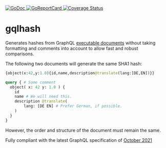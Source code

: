 <a href="https://pkg.go.dev/github.com/romshark/gqlhash">
    <img src="https://godoc.org/github.com/romshark/gqlhash?status.svg" alt="GoDoc">
</a>
<a href="https://goreportcard.com/report/github.com/romshark/gqlhash">
    <img src="https://goreportcard.com/badge/github.com/romshark/gqlhash" alt="GoReportCard">
</a>
<a href='https://coveralls.io/github/romshark/gqlhash?branch=main'>
    <img src='https://coveralls.io/repos/github/romshark/gqlhash/badge.svg?branch=main' alt='Coverage Status' />
</a>

# gqlhash

Generates hashes from GraphQL
[executable documents](https://spec.graphql.org/October2021/#sec-Executable-Definitions)
without taking formatting and comments into account to allow fast and robust comparisons.

The following two documents will generate the same SHA1 hash:

```graphql
{object(x:42,y:1.0){id,name,description@translate(lang:[DE,EN])}}
```

```graphql
query { # Some comment
  object( x: 42 y: 1.0 ) {
    id
    name # We will need this.
    description @translate(
        lang: [DE EN] # Prefer German, if possible.
    )
  }
}
```

However, the order and structure of the document must remain the same.

Fully compliant with the latest GraphQL specification of
[October 2021](https://spec.graphql.org/October2021/)
